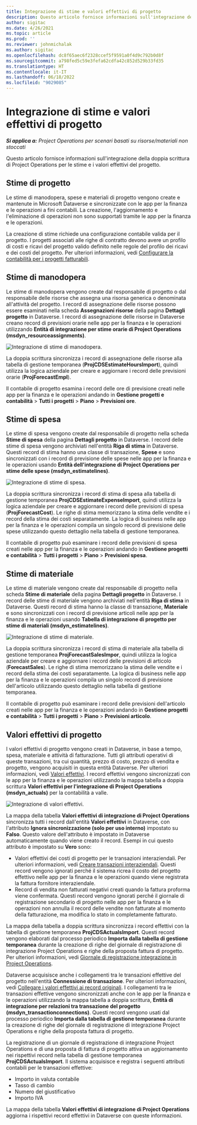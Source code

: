 ```yaml
---
title: Integrazione di stime e valori effettivi di progetto
description: Questo articolo fornisce informazioni sull'integrazione della doppia scrittura di Project Operations per le stime e i valori effettivi del progetto.
author: sigitac
ms.date: 4/26/2021
ms.topic: article
ms.prod: ''
ms.reviewer: johnmichalak
ms.author: sigitac
ms.openlocfilehash: dc8f65aec6f2328ccef5f9591a0f4d9c792b0d8f
ms.sourcegitcommit: a798fed5c59e3fefa62cdfa42c852d529b33fd35
ms.translationtype: HT
ms.contentlocale: it-IT
ms.lasthandoff: 06/18/2022
ms.locfileid: "9029085"
---
```

# <a name="project-estimates-and-actuals-integration"></a>Integrazione di stime e valori effettivi di progetto

_**Si applica a:** Project Operations per scenari basati su risorse/materiali non stoccati_

Questo articolo fornisce informazioni sull'integrazione della doppia scrittura di Project Operations per le stime e i valori effettivi del progetto.

## <a name="project-estimates"></a>Stime di progetto

Le stime di manodopera, spese e materiali di progetto vengono create e mantenute in Microsoft Dataverse e sincronizzate con le app per la finanza e le operazioni a fini contabili. La creazione, l'aggiornamento e l'eliminazione di operazioni non sono supportati tramite le app per la finanza e le operazioni.

La creazione di stime richiede una configurazione contabile valida per il progetto. I progetti associati alle righe di contratto devono avere un profilo di costi e ricavi del progetto valido definito nelle regole del profilo dei ricavi e dei costi del progetto. Per ulteriori informazioni, vedi [Configurare la contabilità per i progetti fatturabili](../project-accounting/configure-accounting-billable-projects.md#configure-project-cost-and-revenue-profile-rules).

## <a name="labor-estimates"></a>Stime di manodopera

Le stime di manodopera vengono create dal responsabile di progetto o dal responsabile delle risorse che assegna una risorsa generica o denominata all'attività del progetto. I record di assegnazione delle risorse possono essere esaminati nella scheda **Assegnazioni risorse** della pagina **Dettagli progetto** in Dataverse. I record di assegnazione delle risorse in Dataverse creano record di previsioni orarie nelle app per la finanza e le operazioni utilizzando **Entità di integrazione per stime orarie di Project Operations (msdyn\_resourceassignments)**.

   ![Integrazione di stime di manodopera.](./Media/DW4LaborEstimates.png)

La doppia scrittura sincronizza i record di assegnazione delle risorse alla tabella di gestione temporanea (**ProjCDSEstimateHoursImport**), quindi utilizza la logica aziendale per creare e aggiornare i record delle previsioni orarie (**ProjForecastEmpl**).

Il contabile di progetto esamina i record delle ore di previsione creati nelle app per la finanza e le operazioni andando in **Gestione progetti e contabilità** > **Tutti i progetti** > **Piano** > **Previsioni ore**.

## <a name="expense-estimates"></a>Stime di spesa

Le stime di spesa vengono create dal responsabile di progetto nella scheda **Stime di spesa** della pagina **Dettagli progetto** in Dataverse. I record delle stime di spesa vengono archiviati nell'entità **Riga di stima** in Dataverse. Questi record di stima hanno una classe di transazione, **Spese** e sono sincronizzati con i record di previsione delle spese nelle app per la finanza e le operazioni usando **Entità dell'integrazione di Project Operations per stime delle spese (msdyn\_estimatelines)**.

   ![Integrazione di stime di spesa.](./Media/DW4ExpenseEstimates.png)

La doppia scrittura sincronizza i record di stima di spesa alla tabella di gestione temporanea **ProjCDSEstimateExpenseImport**, quindi utilizza la logica aziendale per creare e aggiornare i record delle previsioni di spesa (**ProjForecastCost**). Le righe di stima memorizzano la stima delle vendite e i record della stima dei costi separatamente. La logica di business nelle app per la finanza e le operazioni compila un singolo record di previsione delle spese utilizzando questo dettaglio nella tabella di gestione temporanea.

Il contabile di progetto può esaminare i record delle previsioni di spesa creati nelle app per la finanza e le operazioni andando in **Gestione progetti e contabilità** > **Tutti i progetti** > **Piano** > **Previsioni spesa**.

## <a name="material-estimates"></a>Stime di materiale

Le stime di materiale vengono create dal responsabile di progetto nella scheda **Stime di materiale** della pagina **Dettagli progetto** in Dataverse. I record delle stime di materiale vengono archiviati nell'entità **Riga di stima** in Dataverse. Questi record di stima hanno la classe di transazione, **Materiale** e sono sincronizzati con i record di previsione articoli nelle app per la finanza e le operazioni usando **Tabella di integrazione di progetto per stime di materiali (msdyn\_estimatelines)**.

   ![Integrazione di stime di materiale.](./Media/DW4MaterialEstimates.png)

La doppia scrittura sincronizza i record di stima di materiale alla tabella di gestione temporanea **ProjForecastSalesImpor**, quindi utilizza la logica aziendale per creare e aggiornare i record delle previsioni di articolo (**ForecastSales**). Le righe di stima memorizzano la stima delle vendite e i record della stima dei costi separatamente. La logica di business nelle app per la finanza e le operazioni compila un singolo record di previsione dell'articolo utilizzando questo dettaglio nella tabella di gestione temporanea.

Il contabile di progetto può esaminare i record delle previsioni dell'articolo creati nelle app per la finanza e le operazioni andando in **Gestione progetti e contabilità** > **Tutti i progetti** > **Piano** > **Previsioni articolo**.

## <a name="project-actuals"></a>Valori effettivi di progetto

I valori effettivi di progetto vengono creati in Dataverse, in base a tempo, spesa, materiale e attività di fatturazione. Tutti gli attributi operativi di queste transazioni, tra cui quantità, prezzo di costo, prezzo di vendita e progetto, vengono acquisiti in questa entità Dataverse. Per ulteriori informazioni, vedi [Valori effettivi](../actuals/actuals-overview.md). I record effettivi vengono sincronizzati con le app per la finanza e le operazioni utilizzando la mappa tabella a doppia scrittura **Valori effettivi per l'integrazione di Project Operations (msdyn\_actuals)** per la contabilità a valle.

   ![Integrazione di valori effettivi.](./Media/DW4Actuals.png)

La mappa della tabella **Valori effettivi di integrazione di Project Operations** sincronizza tutti i record dall'entità **Valori effettivi** in Dataverse, con l'attributo **Ignora sincronizzazione (solo per uso interno)** impostato su **Falso**. Questo valore dell'attributo è impostato in Dataverse automaticamente quando viene creato il record. Esempi in cui questo attributo è impostato su **Vero** sono:

  - Valori effettivi dei costi di progetto per le transazioni interaziendali. Per ulteriori informazioni, vedi [Creare transazioni interaziendali](../project-accounting/create-intercompany-transactions.md). Questi record vengono ignorati perché il sistema ricrea il costo del progetto effettivo nelle app per la finanza e le operazioni quando viene registrata la fattura fornitore interaziendale.
  - Record di vendita non fatturati negativi creati quando la fattura proforma viene confermata. Questi record vengono ignorati perché il giornale di registrazione secondario di progetto nelle app per la finanza e le operazioni non annulla il record delle vendite non fatturate al momento della fatturazione, ma modifica lo stato in completamente fatturato.

La mappa della tabella a doppia scrittura sincronizza i record effettivi con la tabella di gestione temporanea **ProjCDSActualsImport**. Questi record vengono elaborati dal processo periodico **Importa dalla tabella di gestione temporanea** durante la creazione di righe del giornale di registrazione di integrazione Project Operations e righe della proposta fattura di progetto. Per ulteriori informazioni, vedi [Giornale di registrazione integrazione in Project Operations](../project-accounting/project-operations-integration-journal.md).

Dataverse acquisisce anche i collegamenti tra le transazioni effettive del progetto nell'entità **Connessione di transazione**. Per ulteriori informazioni, vedi [Collegare i valori effettivi ai record originali](../actuals/linkingactuals.md). I collegamenti tra le transazioni effettive vengono sincronizzati anche con le app per la finanza e le operazioni utilizzando la mappa tabella a doppia scrittura, **Entità di integrazione per relazioni tra transazione del progetto (msdyn\_transactionconnections)**. Questi record vengono usati dal processo periodico **Importa dalla tabella di gestione temporanea** durante la creazione di righe del giornale di registrazione di integrazione Project Operations e righe della proposta fattura di progetto.

La registrazione di un giornale di registrazione di integrazione Project Operations e di una proposta di fattura di progetto attiva un aggiornamento nei rispettivi record nella tabella di gestione temporanea **ProjCDSActualsImport**. Il sistema acquisisce e registra i seguenti attributi contabili per le transazioni effettive:

- Importo in valuta contabile
- Tasso di cambio
- Numero del giustificativo
- Importo IVA

La mappa della tabella **Valori effettivi di integrazione di Project Operations** aggiorna i rispettivi record effettivi in Dataverse con queste informazioni.
